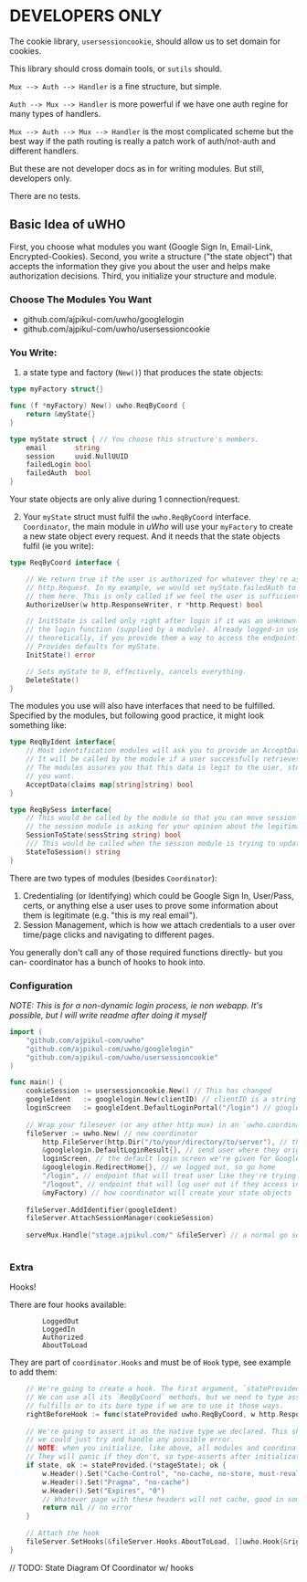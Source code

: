 # DEVELOPERS ONLY 

The cookie library, `usersessioncookie`, should allow us to set domain for cookies.

This library should cross domain tools, or `sutils` should.

`Mux --> Auth --> Handler` is a fine structure, but simple.

`Auth --> Mux --> Handler` is more powerful if we have one auth regine for many types of handlers.

`Mux --> Auth --> Mux --> Handler` is the most complicated scheme but the best way if the path routing is really a patch work of auth/not-auth and different handlers.

But these are not developer docs as in for writing modules. But still, developers only.

There are no tests.

## Basic Idea of uWHO

First, you choose what modules you want (Google Sign In, Email-Link, Encrypted-Cookies).
Second, you write a structure ("the state object") that accepts the information they give you about the user and helps make authorization decisions.
Third, you initialize your structure and module.

### Choose The Modules You Want

* github.com/ajpikul-com/uwho/googlelogin
* github.com/ajpikul-com/uwho/usersessioncookie

### You Write:

1) a state type and factory (`New()`) that produces the state objects:

```go
type myFactory struct{}

func (f *myFactory) New() uwho.ReqByCoord {
	return &myState{}
}

type myState struct { // You choose this structure's members.
	email       string
	session     uuid.NullUUID
	failedLogin bool
	failedAuth  bool
}
```

Your state objects are only alive during 1 connection/request.

2) Your `myState` struct must fulfil the `uwho.ReqByCoord` interface. `Coordinator`, the main module in *uWho* will use your `myFactory` to create a new state object every request. And it needs that the state objects fulfil (ie you write):

```go
type ReqByCoord interface {

	// We return true if the user is authorized for whatever they're asking for in the
	// http.Request. In my example, we would set myState.failedAuth to true if we deny
	// them here. This is only called if we feel the user is sufficiently "known".
	AuthorizeUser(w http.ResponseWriter, r *http.Request) bool 

    // InitState is called only right after login if it was an unknown user who called
	// the login function (supplied by a module). Already logged-in users can login again,
	// theoretically, if you provide them a way to access the endpoint. You can just ignore it.
	// Provides defaults for myState.
	InitState() error

    // Sets myState to 0, effectively, cancels everything.
	DeleteState()
}
```

The modules you use will also have interfaces that need to be fulfilled. Specified by the modules, but following good practice, it might look something like:

```go
type ReqByIdent interface{
	// Most identification modules will ask you to provide an AcceptData function,
	// It will be called by the module if a user successfully retrieves data from the modules.
	// The modules assures you that this data is legit to the user, store it how
	// you want.
	AcceptData(claims map[string]string) bool
}

type ReqBySess interface{
    // This would be called by the module so that you can move session variables to your state variable. In this case,
	// the session module is asking for your opinion about the legitimacy of the session (return true or false).
	SessionToState(sessString string) bool
	/// This would be called when the session module is trying to update whatever it has in the cookie/database.
	StateToSession() string
}
```

There are two types of modules (besides `Coordinator`): 

1) Credentialing (or Identifying) which could be Google Sign In, User/Pass, certs, or anything else a user uses to prove some information about them is legitimate (e.g. "this is my real email"). 
2) Session Management, which is how we attach credentials to a user over time/page clicks and navigating to different pages.

You generally don't call any of those required functions directly- but you can- coordinator has a bunch of hooks to hook into.

### Configuration 

*NOTE: This is for a non-dynamic login process, ie non webapp. It's possible, but I will write readme after doing it myself*

```go
import (
	"github.com/ajpikul-com/uwho"
	"github.com/ajpikul-com/uwho/googlelogin"
	"github.com/ajpikul-com/uwho/usersessioncookie"
)

func main() {
	cookieSession := usersessioncookie.New() // This has changed
	googleIdent   := googlelogin.New(clientID) // clientID is a string you get from your google cloud console
	loginScreen   := googleIdent.DefaultLoginPortal("/login") // googlelogin provides an httpHandler that displays a login form
	
	// Wrap your filesever (or any other http mux) in an `uwho.coordinator`, which forces auth before access
	fileServer := uwho.New( // new coordinator
		http.FileServer(http.Dir("/to/your/directory/to/server"), // this is what we're really serving
		&googlelogin.DefaultLoginResult{}, // send user where they originally wanted to go w/ a redirect
		loginScreen, // the default login screen we're given for Google Sign On
		&googlelogin.RedirectHome{}, // we logged out, so go home
		"/login", // endpoint that will treat user like they're trying to log in (ie look for credentials)
		"/logout", // endpoint that will log user out if they access in any way
		&myFactory) // how coordinator will create your state objects
		
	fileServer.AddIdentifier(googleIdent)
	fileServer.AttachSessionManager(cookieSession)
	
	serveMux.Handle("stage.ajpikul.com/" &fileServer) // a normal go serveMux to attach handlers to path
	
```

### Extra

Hooks!

There are four hooks available:

```
		LoggedOut
		LoggedIn
		Authorized
		AboutToLoad
```

They are part of `coordinator.Hooks` and must be of `Hook` type, see example to add them:

```go
	// We're going to create a hook. The first argument, `stateProvided`, is your `myState`, passed as the `ReqByCoord` interface.
	// We can use all its `ReqByCoord` methods, but we need to type assert it to the other interfaces which it
	// fulfills or to its bare type if we are to use it those ways.
	rightBeforeHook := func(stateProvided uwho.ReqByCoord, w http.ResponseWriter, r *http.Request) error {
	
	// We're going to assert it as the native type we declared. This should _always work_, but theoretically
	// we could just try and handle any possible error.
	// NOTE: when you initialize, like above, all modules and coordinator test your state struct to see if it fulfils all interfaces
	// They will panic if they don't, so type-asserts after initialization should be fine
	if state, ok := stateProvided.(*stageState); ok {
		w.Header().Set("Cache-Control", "no-cache, no-store, must-revalidate")
		w.Header().Set("Pragma", "no-cache")
		w.Header().Set("Expires", "0")
		// Whatever page with these headers will not cache, good in someone situations (sensitive user data, fast-changing apps)
		return nil // no error
	}
	
	// Attach the hook
	fileServer.SetHooks(&fileServer.Hooks.AboutToLoad, []uwho.Hook{&rightBeforeHook})
}
```

// TODO: State Diagram Of Coordinator w/ hooks


